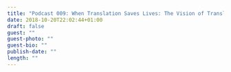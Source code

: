 ```yaml
---
title: "Podcast 009: When Translation Saves Lives: The Vision of Translators without Borders"
date: 2018-10-20T22:02:44+01:00
draft: false
guest: ""
guest-photo: ""
guest-bio: ""
publish-date: ""
length: ""
---
```


